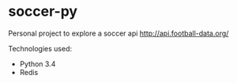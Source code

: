 # soccer-py
Personal project to explore a soccer api http://api.football-data.org/

Technologies used:
- Python 3.4
- Redis
